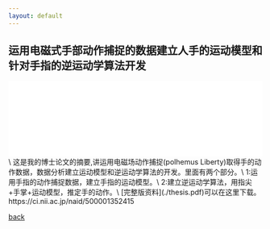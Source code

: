 ```yaml
---
layout: default
---
```


## 运用电磁式手部动作捕捉的数据建立人手的运动模型和针对手指的逆运动学算法开发
<iframe src="./thesis-abstract.pdf" style="width:100%;" frameborder="no"></iframe>\
这是我的博士论文的摘要,讲运用电磁场动作捕捉(polhemus Liberty)取得手的动作数据，数据分析建立运动模型和逆运动学算法的开发。里面有两个部分。\
1:运用手指的动作捕捉数据，建立手指的运动模型。\
2:建立逆运动学算法，用指尖+手掌+运动模型，推定手的动作。\
[完整版资料](./thesis.pdf)可以在这里下载。
https://ci.nii.ac.jp/naid/500001352415

[back](../../)
